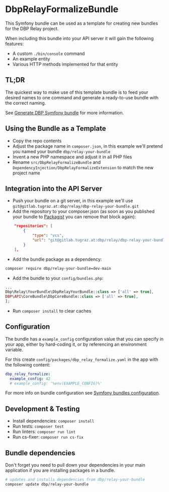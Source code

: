 # DbpRelayFormalizeBundle

This Symfony bundle can be used as a template for creating new bundles for the
DBP Relay project.

When including this bundle into your API server it will gain the following
features:

* A custom `./bin/console` command
* An example entity
* Various HTTP methods implemented for that entity

## TL;DR

The quickest way to make use of this template bundle is to feed your desired names
to one command and generate a ready-to-use bundle with the correct naming.

See [Generate DBP Symfony bundle](https://dbp-demo.tugraz.at/dev-guide/relay/naming/#generate-dbp-symfony-bundle) for more information.

## Using the Bundle as a Template

* Copy the repo contents
* Adjust the package name in `composer.json`, in this example we'll pretend you named your bundle `dbp/relay-your-bundle`
* Invent a new PHP namespace and adjust it in all PHP files
* Rename `src/DbpRelayFormalizeBundle` and `DependencyInjection/DbpRelayFormalizeExtension` to match the new project name

## Integration into the API Server

* Push your bundle on a git server, in this example we'll use `git@gitlab.tugraz.at:dbp/relay/dbp-relay-your-bundle.git`
* Add the repository to your composer.json (as soon as you published your bundle to [Packagist](https://packagist.org/)
  you can remove that block again):

```json
    "repositories": [
        {
            "type": "vcs",
            "url": "git@gitlab.tugraz.at:dbp/relay/dbp-relay-your-bundle.git"
        }
    ],
```

* Add the bundle package as a dependency:

```bash
composer require dbp/relay-your-bundle=dev-main
```

* Add the bundle to your `config/bundles.php`:

```php
...
Dbp\Relay\YourBundle\DbpRelayYourBundle::class => ['all' => true],
DBP\API\CoreBundle\DbpCoreBundle::class => ['all' => true],
];
```

* Run `composer install` to clear caches

## Configuration

The bundle has a `example_config` configuration value that you can specify in your
app, either by hard-coding it, or by referencing an environment variable.

For this create `config/packages/dbp_relay_formalize.yaml` in the app with the following
content:

```yaml
dbp_relay_formalize:
  example_config: 42
  # example_config: '%env(EXAMPLE_CONFIG)%'
```

For more info on bundle configuration see [Symfony bundles configuration](https://symfony.com/doc/current/bundles/configuration.html).

## Development & Testing

* Install dependencies: `composer install`
* Run tests: `composer test`
* Run linters: `composer run lint`
* Run cs-fixer: `composer run cs-fix`

## Bundle dependencies

Don't forget you need to pull down your dependencies in your main application if you are installing packages in a bundle.

```bash
# updates and installs dependencies from dbp/relay-your-bundle
composer update dbp/relay-your-bundle
```
